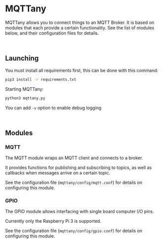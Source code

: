 # MQTTany

MQTTany allows you to connect things to an MQTT Broker.
It is based on modules that each provide a certain functionality.
See the list of modules below, and their configuration files for details.

<br>

## Launching

You must install all requirements first, this can be done with this command:

```sh
pip3 install -r requirements.txt
```

Starting MQTTany:

```sh
python3 mqttany.py
```

You can add `-v` option to enable debug logging

<br>

## Modules

### MQTT

The MQTT module wraps an MQTT client and connects to a broker.

It provides functions for publishing and subscribing to topics, as well as callbacks when messages arrive on a certain topic.

See the configuration file (`mqttany/config/mqtt.conf`) for details on configuring this module.

### GPIO

The GPIO module allows interfacing with single board computer I/O pins.

Currently only the Raspberry Pi 3 is supported.

See the configuration file (`mqttany/config/gpio.conf`) for details on configuring this module.
